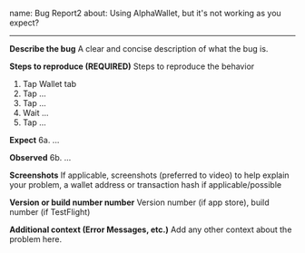 name: Bug Report2
about: Using AlphaWallet, but it's not working as you expect?

---

**Describe the bug**
A clear and concise description of what the bug is.

**Steps to reproduce (REQUIRED)**
Steps to reproduce the behavior

1. Tap Wallet tab
2. Tap ...
3. Tap ...
4. Wait ...
5. Tap ...

**Expect**
6a. ...

**Observed**
6b. ...

**Screenshots**
If applicable, screenshots (preferred to video) to help explain your problem, a wallet address or transaction hash if applicable/possible

**Version or build number number**
Version number (if app store), build number (if TestFlight)

**Additional context (Error Messages, etc.)**
Add any other context about the problem here.
